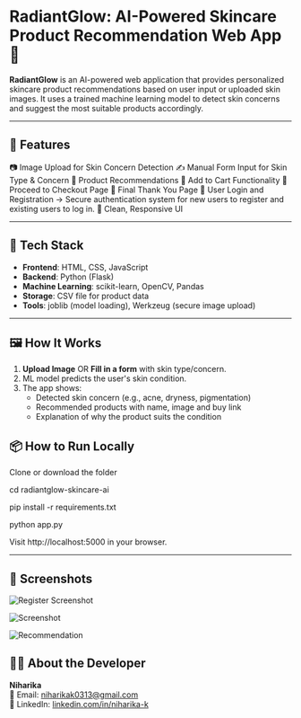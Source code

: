 # RadiantGlow: AI-Powered Skincare Product Recommendation Web App 💫

**RadiantGlow** is an AI-powered web application that provides personalized skincare product recommendations based on user input or uploaded skin images. It uses a trained machine learning model to detect skin concerns and suggest the most suitable products accordingly.

---

## 🚀 Features

📷 Image Upload for Skin Concern Detection
✍️ Manual Form Input for Skin Type & Concern
🎯 Product Recommendations
🛒 Add to Cart Functionality
📝 Proceed to Checkout Page
🎉 Final Thank You Page
🔐 User Login and Registration
→ Secure authentication system for new users to register and existing users to log in.
🎨 Clean, Responsive UI

---

## 🧠 Tech Stack

- **Frontend**: HTML, CSS, JavaScript
- **Backend**: Python (Flask)
- **Machine Learning**: scikit-learn, OpenCV, Pandas
- **Storage**: CSV file for product data
- **Tools**: joblib (model loading), Werkzeug (secure image upload)

---

## 🖼️ How It Works

1. **Upload Image** OR **Fill in a form** with skin type/concern.
2. ML model predicts the user's skin condition.
3. The app shows:
   - Detected skin concern (e.g., acne, dryness, pigmentation)
   - Recommended products with name, image and buy link
   - Explanation of why the product suits the condition



## 📦 How to Run Locally

Clone or download the folder

cd radiantglow-skincare-ai

pip install -r requirements.txt

python app.py

Visit http://localhost:5000 in your browser.

---

## 📸 Screenshots

![Register Screenshot](https://github.com/user-attachments/assets/cbeefaa8-675d-4dcb-9df5-3959b7c702c7)

![Screenshot](https://github.com/user-attachments/assets/4175ede7-068d-4527-9e57-88fe63939ade)

![Recommendation](https://github.com/user-attachments/assets/0ac1d510-496a-4385-b1a4-13f464b25c2f)










## 👩‍💻 About the Developer

**Niharika**  
📧 Email: [niharikak0313@gmail.com](mailto:niharikak0313@gmail.com)  
🔗 LinkedIn: [linkedin.com/in/niharika-k](https://www.linkedin.com/in/niharika-k-9502b32a4)






